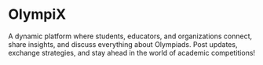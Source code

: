 # OlympiX
A dynamic platform where students, educators, and organizations connect, share insights, and discuss everything about Olympiads. Post updates, exchange strategies, and stay ahead in the world of academic competitions!
